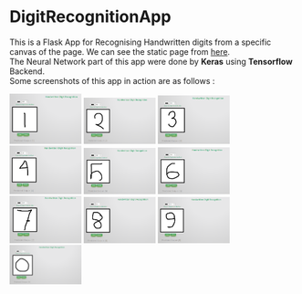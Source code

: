 # DigitRecognitionApp
<p>This is a Flask App for Recognising Handwritten digits from a specific canvas of the page. We can see the static page from <a href="https://nazmulshuvo03.github.io/DigitRecognitionApp/">here</a>.<br>
The Neural Network part of this app were done by <B>Keras</B> using <B>Tensorflow</B> Backend.<br>
Some screenshots of this app in action are as follows : </p>

<a>
  <img src="https://github.com/nazmulshuvo03/DigitRecognitionApp/blob/master/screenshots/handwritten_digits_screenshot01.png" width="25%" height="25%">
  <img src="https://github.com/nazmulshuvo03/DigitRecognitionApp/blob/master/screenshots/handwritten_digits_screenshot02.png" width="25%" height="25%">
  <img src="https://github.com/nazmulshuvo03/DigitRecognitionApp/blob/master/screenshots/handwritten_digits_screenshot03.png" width="25%" height="25%">
  <img src="https://github.com/nazmulshuvo03/DigitRecognitionApp/blob/master/screenshots/handwritten_digits_screenshot04.png" width="25%" height="25%">
  <img src="https://github.com/nazmulshuvo03/DigitRecognitionApp/blob/master/screenshots/handwritten_digits_screenshot05.png" width="25%" height="25%">
  <img src="https://github.com/nazmulshuvo03/DigitRecognitionApp/blob/master/screenshots/handwritten_digits_screenshot06.png" width="25%" height="25%">
  <img src="https://github.com/nazmulshuvo03/DigitRecognitionApp/blob/master/screenshots/handwritten_digits_screenshot07.png" width="25%" height="25%">
  <img src="https://github.com/nazmulshuvo03/DigitRecognitionApp/blob/master/screenshots/handwritten_digits_screenshot08.png" width="25%" height="25%">
  <img src="https://github.com/nazmulshuvo03/DigitRecognitionApp/blob/master/screenshots/handwritten_digits_screenshot09.png" width="25%" height="25%">
  <img src="https://github.com/nazmulshuvo03/DigitRecognitionApp/blob/master/screenshots/handwritten_digits_screenshot00.png" width="25%" height="25%">

</a>
